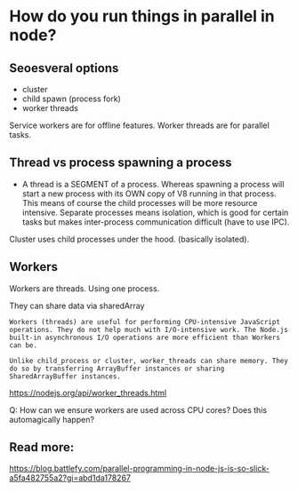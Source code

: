 # How do you run things in parallel in node?
## Seoesveral options
- cluster
- child spawn (process fork)
- worker threads

Service workers are for offline features.
Worker threads are for parallel tasks.

## Thread vs process spawning a process 
- A thread is a SEGMENT of a process. Whereas spawning a process will start a
new process with its OWN copy of V8 running in that process. This means of
course the child processes will be more resource intensive. Separate processes
means isolation, which is good for certain tasks but makes inter-process
communication difficult (have to use IPC).

Cluster uses child processes under the hood. (basically isolated). 

## Workers
Workers are threads. Using one process. 

They can share data via sharedArray

```
Workers (threads) are useful for performing CPU-intensive JavaScript operations. They do not help much with I/O-intensive work. The Node.js built-in asynchronous I/O operations are more efficient than Workers can be.

Unlike child_process or cluster, worker_threads can share memory. They do so by transferring ArrayBuffer instances or sharing SharedArrayBuffer instances.
```
https://nodejs.org/api/worker_threads.html


Q: How can we ensure workers are used across CPU cores? Does this automagically
happen?


## Read more:
https://blog.battlefy.com/parallel-programming-in-node-js-is-so-slick-a5fa482755a2?gi=abd1da178267
